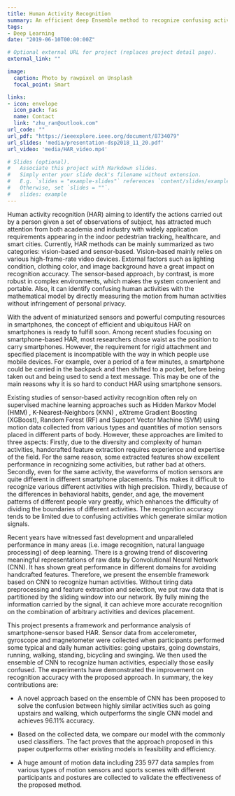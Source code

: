 ```yaml
---
title: Human Activity Recognition
summary: An efficient deep Ensemble method to recognize confusing activities.
tags:
- Deep Learning
date: "2019-06-10T00:00:00Z"

# Optional external URL for project (replaces project detail page).
external_link: ""

image:
  caption: Photo by rawpixel on Unsplash
  focal_point: Smart

links:
- icon: envelope
  icon_pack: fas
  name: Contact
  link: "zhu_ran@outlook.com"
url_code: ""
url_pdf: "https://ieeexplore.ieee.org/document/8734079"
url_slides: 'media/presentation-dsp2018_11_20.pdf'
url_video: 'media/HAR_video.mp4'

# Slides (optional).
#   Associate this project with Markdown slides.
#   Simply enter your slide deck's filename without extension.
#   E.g. `slides = "example-slides"` references `content/slides/example-slides.md`.
#   Otherwise, set `slides = ""`.
#   slides: example
---
```


Human activity recognition (HAR) aiming to identify the actions carried out by a person given a set of observations of subject, has attracted much attention from both academia and industry with widely application requirements appearing in the indoor pedestrian tracking, healthcare, and smart cities. Currently, HAR methods can be mainly summarized as two categories: vision-based and sensor-based. Vision-based mainly relies on various high-frame-rate video devices. External factors such as lighting condition, clothing color, and image background have a great impact on recognition accuracy. The sensor-based approach, by contrast, is more robust in complex environments, which makes the system convenient and portable. Also, it can identify confusing human activities with the mathematical model by directly measuring the motion from human activities without infringement of personal privacy.

With the advent of miniaturized sensors and powerful computing resources in smartphones, the concept of efficient and ubiquitous HAR on smartphones is ready to fulfill soon. Among recent studies focusing on smartphone-based HAR, most researchers chose waist as the position to carry smartphones. However, the requirement for rigid attachment and specified placement is incompatible with the way in which people use mobile devices. For example, over a period of a few minutes, a smartphone could be carried in the backpack and then shifted to a pocket, before being taken out and being used to send a text message. This may be one of the main reasons why it is so hard to conduct HAR using smartphone sensors.

Existing studies of sensor-based activity recognition often rely on supervised machine learning approaches such as Hidden Markov Model (HMM) , K-Nearest-Neighbors (KNN) , eXtreme Gradient Boosting (XGBoost), Random Forest (RF) and Support Vector Machine (SVM) using motion data collected from various types and quantities of motion sensors placed in different parts of body. However, these approaches are limited to three aspects: Firstly, due to the diversity and complexity of human activities, handcrafted feature extraction requires experience and expertise of the field. For the same reason, some extracted features show excellent performance in recognizing some activities, but rather bad at others. Secondly, even for the same activity, the waveforms of motion sensors are quite different in different smartphone placements. This makes it difficult to recognize various different activities with high precision. Thirdly, because of the differences in behavioral habits, gender, and age, the movement patterns of different people vary greatly, which enhances the difficulty of dividing the boundaries of different activities. The recognition accuracy tends to be limited due to confusing activities which generate similar motion signals.

Recent years have witnessed fast development and unparalleled performance in many areas (i.e. image recognition, natural language processing) of deep learning. There is a growing trend of discovering meaningful representations of raw data by Convolutional Neural Network (CNN). It has shown great performance in different domains for avoiding handcrafted features. Therefore, we present the ensemble framework based on CNN to recognize human activities. Without tiring data preprocessing and feature extraction and selection, we put raw data that is partitioned by the sliding window into our network. By fully mining the information carried by the signal, it can achieve more accurate recognition on the combination of arbitrary activities and devices placement.

This project presents a framework and performance analysis of smartphone-sensor based HAR. Sensor data from accelerometer, gyroscope and magnetometer were collected when participants performed some typical and daily human activities: going upstairs, going downstairs, running, walking, standing, bicycling and swinging. We then used the ensemble of CNN to recognize human activities, especially those easily confused. The experiments have demonstrated the improvement on recognition accuracy with the proposed approach. In summary, the key contributions are&#58;

- A novel approach based on the ensemble of CNN has been proposed to solve the confusion between highly similar activities such as going upstairs and walking, which outperforms the single CNN model and achieves 96.11% accuracy.

- Based on the collected data, we compare our model with the commonly used classifiers. The fact proves that the approach proposed in this paper outperforms other existing models in feasibility and efficiency.
- A huge amount of motion data including 235 977 data samples from various types of motion sensors and sports scenes with different participants and postures are collected to validate the effectiveness of the proposed method.
